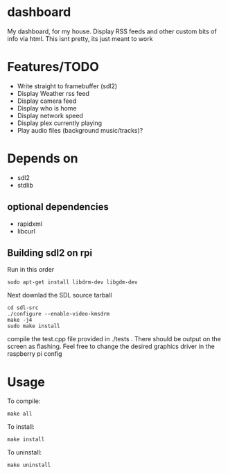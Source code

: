 dashboard
=========

My dashboard, for my house. Display RSS feeds and other custom bits of info via
html. This isnt pretty, its just meant to work

Features/TODO
=============

- Write straight to framebuffer (sdl2)
- Display Weather rss feed
- Display camera feed
- Display who is home
- Display network speed
- Display plex currently playing
- Play audio files (background music/tracks)?

Depends on
==========

- sdl2
- stdlib

optional dependencies
---------------------

- rapidxml
- libcurl

Building sdl2 on rpi
--------------------
Run in this order
```
sudo apt-get install libdrm-dev libgdm-dev
```

Next downlad the SDL source tarball

```
cd sdl-src
./configure --enable-video-kmsdrm
make -j4
sudo make install
```

compile the test.cpp file provided in ./tests . There should be output on the
screen as flashing. Feel free to change the desired graphics driver in the
raspberry pi config

Usage
=====

To compile:

`make all`

To install:

`make install`

To uninstall:

`make uninstall`
